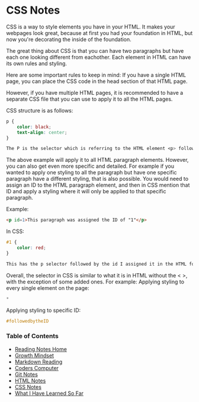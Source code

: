 # CSS Notes
CSS is a way to style elements you have in your HTML.  It makes your webpages look great, because at first you had your foundation in HTML, but now you're decorating the inside of the foundation.

The great thing about CSS is that you can have two paragraphs but have each one looking different from eachother.  Each element in HTML can have its own rules and styling.

Here are some important rules to keep in mind:
If you have a single HTML page, you can place the CSS code in the head section of that HTML page.

However, if you have multiple HTML pages, it is recommended to have a separate CSS file that you can use to apply it to all the HTML pages.

CSS structure is as follows:
```css
p {
    color: black;
    text-align: center;
}

The P is the selector which is referring to the HTML element <p> followed by the property and values inside "{}". Each property is ended by a ":" followed by a value for example "black" and then that is ended with a ";" and you can have multiple properties inside a single {} for that specific element.
```
The above example will apply it to all HTML paragraph elements.  However, you can also get even more specific and detailed.  For example if you wanted to apply one styling to all the paragraph but have one specific paragraph have a different styling, that is also possible.  You would need to assign an ID to the HTML paragraph element, and then in CSS mention that ID and apply a styling where it will only be applied to that specific paragraph.  

Example:
```html
<p id=1>This paragraph was assigned the ID of "1"</p>
```
In CSS:
```css
#1 {
    color: red;
}

This has the p selector followed by the id I assigned it in the HTML for it and will only apply that styling to that specific paragraph.
```

Overall, the selector in CSS is similar to what it is in HTML without the < >, with the exception of some added ones.  For example:
Applying styling to every single element on the page:
```css
*
```

Applying styling to specific ID:
```css
#followedbytheID
```

### Table of Contents
* [Reading Notes Home](README.md)
* [Growth Mindset](growth_mindset.md)
* [Markdown Reading](markdown.md)
* [Coders Computer](coders_computer.md)
* [Git Notes](git_notes.md)
* [HTML Notes](html_notes.md)
* [CSS Notes](cssnotes.md)
* [What I Have Learned So Far](learned_so_far.md)